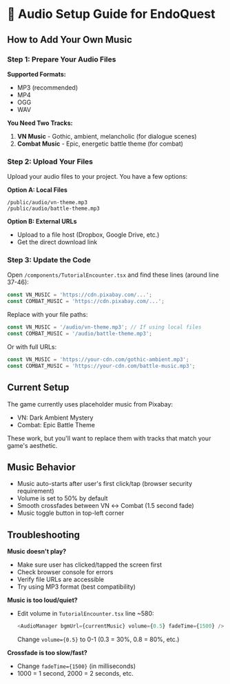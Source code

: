 # 🎵 Audio Setup Guide for EndoQuest

## How to Add Your Own Music

### Step 1: Prepare Your Audio Files

**Supported Formats:**
- MP3 (recommended)
- MP4
- OGG
- WAV

**You Need Two Tracks:**
1. **VN Music** - Gothic, ambient, melancholic (for dialogue scenes)
2. **Combat Music** - Epic, energetic battle theme (for combat)

### Step 2: Upload Your Files

Upload your audio files to your project. You have a few options:

**Option A: Local Files**
```
/public/audio/vn-theme.mp3
/public/audio/battle-theme.mp3
```

**Option B: External URLs**
- Upload to a file host (Dropbox, Google Drive, etc.)
- Get the direct download link

### Step 3: Update the Code

Open `/components/TutorialEncounter.tsx` and find these lines (around line 37-46):

```typescript
const VN_MUSIC = 'https://cdn.pixabay.com/...'; 
const COMBAT_MUSIC = 'https://cdn.pixabay.com/...';
```

Replace with your file paths:

```typescript
const VN_MUSIC = '/audio/vn-theme.mp3'; // If using local files
const COMBAT_MUSIC = '/audio/battle-theme.mp3';
```

Or with full URLs:

```typescript
const VN_MUSIC = 'https://your-cdn.com/gothic-ambient.mp3';
const COMBAT_MUSIC = 'https://your-cdn.com/battle-music.mp3';
```

## Current Setup

The game currently uses placeholder music from Pixabay:
- VN: Dark Ambient Mystery
- Combat: Epic Battle Theme

These work, but you'll want to replace them with tracks that match your game's aesthetic.

## Music Behavior

- Music auto-starts after user's first click/tap (browser security requirement)
- Volume is set to 50% by default
- Smooth crossfades between VN ↔ Combat (1.5 second fade)
- Music toggle button in top-left corner

## Troubleshooting

**Music doesn't play?**
- Make sure user has clicked/tapped the screen first
- Check browser console for errors
- Verify file URLs are accessible
- Try using MP3 format (best compatibility)

**Music is too loud/quiet?**
- Edit volume in `TutorialEncounter.tsx` line ~580:
  ```typescript
  <AudioManager bgmUrl={currentMusic} volume={0.5} fadeTime={1500} />
  ```
  Change `volume={0.5}` to 0-1 (0.3 = 30%, 0.8 = 80%, etc.)

**Crossfade is too slow/fast?**
- Change `fadeTime={1500}` (in milliseconds)
- 1000 = 1 second, 2000 = 2 seconds, etc.

